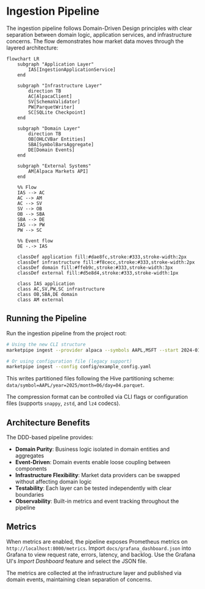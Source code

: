# Ingestion Pipeline

The ingestion pipeline follows Domain-Driven Design principles with clear separation 
between domain logic, application services, and infrastructure concerns. The flow 
demonstrates how market data moves through the layered architecture:

```mermaid
flowchart LR
    subgraph "Application Layer"
        IAS[IngestionApplicationService]
    end
    
    subgraph "Infrastructure Layer"
        direction TB
        AC[AlpacaClient]
        SV[SchemaValidator] 
        PW[ParquetWriter]
        SC[SQLite Checkpoint]
    end
    
    subgraph "Domain Layer"
        direction TB
        OB[OHLCVBar Entities]
        SBA[SymbolBarsAggregate]
        DE[Domain Events]
    end
    
    subgraph "External Systems"
        AM[Alpaca Markets API]
    end
    
    %% Flow
    IAS --> AC
    AC --> AM
    AC --> SV
    SV --> OB
    OB --> SBA
    SBA --> DE
    IAS --> PW
    PW --> SC
    
    %% Event flow
    DE -.-> IAS
    
    classDef application fill:#dae8fc,stroke:#333,stroke-width:2px
    classDef infrastructure fill:#f8cecc,stroke:#333,stroke-width:2px
    classDef domain fill:#ffeb9c,stroke:#333,stroke-width:3px
    classDef external fill:#d5e8d4,stroke:#333,stroke-width:1px
    
    class IAS application
    class AC,SV,PW,SC infrastructure
    class OB,SBA,DE domain
    class AM external
```

## Running the Pipeline

Run the ingestion pipeline from the project root:

```bash
# Using the new CLI structure
marketpipe ingest --provider alpaca --symbols AAPL,MSFT --start 2024-01-01 --end 2024-01-02

# Or using configuration file (legacy support)
marketpipe ingest --config config/example_config.yaml
```

This writes partitioned files following the Hive partitioning scheme:
`data/symbol=AAPL/year=2025/month=06/day=04.parquet`.

The compression format can be controlled via CLI flags or configuration files 
(supports `snappy`, `zstd`, and `lz4` codecs).

## Architecture Benefits

The DDD-based pipeline provides:

- **Domain Purity**: Business logic isolated in domain entities and aggregates
- **Event-Driven**: Domain events enable loose coupling between components  
- **Infrastructure Flexibility**: Market data providers can be swapped without affecting domain logic
- **Testability**: Each layer can be tested independently with clear boundaries
- **Observability**: Built-in metrics and event tracking throughout the pipeline

## Metrics

When metrics are enabled, the pipeline exposes Prometheus metrics on 
`http://localhost:8000/metrics`. Import `docs/grafana_dashboard.json` into 
Grafana to view request rate, errors, latency, and backlog. Use the Grafana 
UI's *Import Dashboard* feature and select the JSON file.

The metrics are collected at the infrastructure layer and published via 
domain events, maintaining clean separation of concerns.

